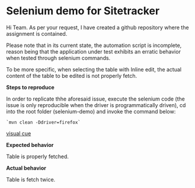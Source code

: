# Selenium demo for Sitetracker 

 Hi Team. As per your request, I have created a github repository where the assignment is contained. 

 Please note that in its current state, the automation script is incomplete, reason being that the application under test exhibits an erratic behavior when tested through selenium commands. 

 To be more specific, when selecting the table with Inline edit, the actual content of the table to be edited is not properly fetch. 

 **Steps to reproduce**

In order to replicate thhe aforesaid issue, execute the selenium code (the issue is only reproducible when the driver is programmatically driven), cd into the root folder (selenium-demo) and invoke the command below: 

    `mvn clean -Ddriver=firefox`

[visual cue]("https://share.getcloudapp.com/geu2Bp8Z")

 **Expected behavior**

  Table is properly fetched. 

 **Actual behavior**

  Table is fetch twice. 

  
